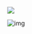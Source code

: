 ![](https://data14.sticker.fan/20200904/file_2745638_128x128.webp)

![img](https://github-readme-stats.vercel.app/api?username=tiencoffee&count_private=true&show_icons=true&theme=radical)
